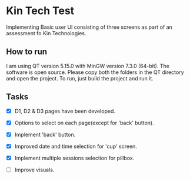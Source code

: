 # Kin Tech Test
Implementing Basic user UI consisting of three screens as part of an assessment fo Kin Technologies.


## How to run

I am using QT version 5.15.0 with MinGW version 7.3.0 (64-bit). The software is open source. Please copy both the folders in the QT directory and open the project. To run, just build the project and run it.


## Tasks 

- [x] D1, D2 & D3 pages have been developed.
- [x] Options to select on each page(except for 'back' button).
- [x] Implement 'back' button.
- [x] Improved date and time selection for 'cup' screen.
- [x] Implement multiple sessions selection for pillbox.
- [ ] Improve visuals.


